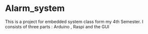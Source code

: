 # Alarm_system
This is a project for embedded system class form my 4th Semester. I consists of three parts : Arduino , Raspi and the GUI
